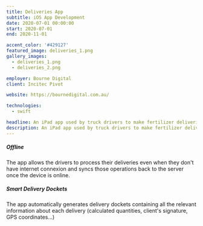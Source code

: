 ```yaml
---
title: Deliveries App
subtitle: iOS App Development
date: 2020-07-01 00:00:00
start: 2020-07-01
end: 2020-11-01

accent_color: '#429127'
featured_image: deliveries_1.png
gallery_images:
  - deliveries_1.png
  - deliveries_2.png

employer: Bourne Digital
client: Incitec Pivot

website: https://bournedigital.com.au/

technologies:
  - swift

headline: An iPad app used by truck drivers to make fertilizer deliveries during their work day and to assist them with any security checks they need to perform on their vehicles during these deliveries.
description: An iPad app used by truck drivers to make fertilizer deliveries during their work day and to assist them with any security checks they need to perform on their vehicles during these deliveries.
---
```


##### Offline
The app allows the drivers to process their deliveries even when they don't have internet connexion and syncs those operations back to the server once the device is online.

##### Smart Delivery Dockets
The app automatically generates delivery dockets containing all the relevant information about each delivery (calculated quantities, client's signature, GPS coordinates...)

